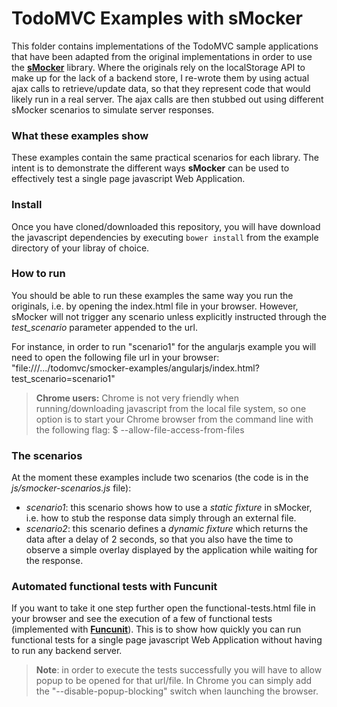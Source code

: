 # TodoMVC Examples with sMocker

This folder contains implementations of the TodoMVC sample applications that have been adapted from the original implementations in order to use the [**sMocker**](https://github.com/smontanari/smocker) library. Where the originals rely on the localStorage API to make up for the lack of a backend store, I re-wrote them by using actual ajax calls to retrieve/update data, so that they represent code that would likely run in a real server. The ajax calls are then stubbed out using different sMocker scenarios to simulate server responses.

### What these examples show
These examples contain the same practical scenarios for each library. The intent is to demonstrate the different ways **sMocker** can be used to effectively test a single page javascript Web Application.

### Install
Once you have cloned/downloaded this repository, you will have download the javascript dependencies by executing `bower install` from the example directory of your libray of choice.

### How to run
You should be able to run these examples the same way you run the originals, i.e. by opening the index.html file in your browser. However, sMocker will not trigger any scenario unless explicitly instructed through the *test_scenario* parameter appended to the url.

For instance, in order to run "scenario1" for the angularjs example you will need to open the following file url in your browser:
"file:///.../todomvc/smocker-examples/angularjs/index.html?test_scenario=scenario1"

> **Chrome users:** Chrome is not very friendly when running/downloading javascript from the local file system, so one option is to start your Chrome browser from the command line with the following flag:
    $ <path-to-chrome-app> --allow-file-access-from-files

### The scenarios
At the moment these examples include two scenarios (the code is in the *js/smocker-scenarios.js* file):

- *scenario1*: this scenario shows how to use a *static fixture* in sMocker, i.e. how to stub the response data simply through an external file.
- *scenario2*: this scenario defines a *dynamic fixture* which returns the data after a delay of 2 seconds, so that you also have the time to observe a simple overlay displayed by the application while waiting for the response.

### Automated functional tests with Funcunit
If you want to take it one step further open the functional-tests.html file in your browser and see the execution of a few of functional tests (implemented with [**Funcunit**](http://funcunit.com/)). This is to show how quickly you can run functional tests for a single page javascript Web Application without having to run any backend server.
> **Note**: in order to execute the tests successfully you will have to allow popup to be opened for that url/file. In Chrome you can simply add the "--disable-popup-blocking" switch when launching the browser.